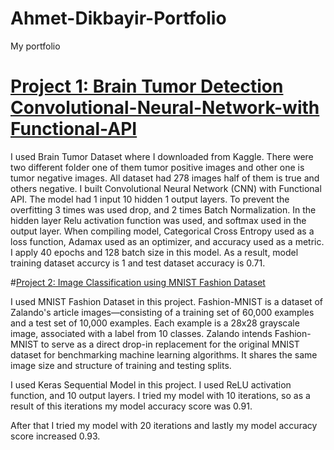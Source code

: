 # Ahmet-Dikbayir-Portfolio
My portfolio
# [Project 1: Brain Tumor Detection Convolutional-Neural-Network-with Functional-API](https://github.com/AhmetDikbayir/Convolutional-Neural-Network-with-Functional-API)

I used Brain Tumor Dataset where I downloaded from Kaggle. There were two different folder one of them tumor positive images and other one is tumor negative images. All dataset had 278 images half of them is true and others negative. I built Convolutional Neural Network (CNN) with Functional API. The model had 1 input 10 hidden 1 output layers. To prevent the overfitting 3 times was used drop, and 2 times Batch Normalization. In the hidden layer Relu activation function was used, and softmax used in the output layer. When compiling model, Categorical Cross Entropy used as a loss function, Adamax used as an optimizer, and accuracy used as a metric. I apply 40 epochs and 128 batch size in this model. As a result, model training dataset accurcy is 1 and test dataset accuracy is 0.71.

#[Project 2: Image Classification using MNIST Fashion Dataset](https://github.com/AhmetDikbayir/Neural-Network-Project-with-MNIST-Fashion-Dataset)

I used MNIST Fashion Dataset in this project. Fashion-MNIST is a dataset of Zalando's article images—consisting of a training set of 60,000 examples and a test set of 10,000 examples. Each example is a 28x28 grayscale image, associated with a label from 10 classes. Zalando intends Fashion-MNIST to serve as a direct drop-in replacement for the original MNIST dataset for benchmarking machine learning algorithms. It shares the same image size and structure of training and testing splits.

I used Keras Sequential Model in this project. I used ReLU activation function, and 10 output layers. I tried my model with 10 iterations, so as a result of this iterations my model accuracy score was 0.91.

After that I tried my model with 20 iterations and lastly my model accuracy score increased 0.93.
